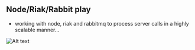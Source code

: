 ## Node/Riak/Rabbit play ##

- working with node, riak and rabbitmq to process server calls in a highly scalable manner...

![Alt text](/dgdosen/node_riak_rabbit/blob/master/docs/nodemon-console.png)
